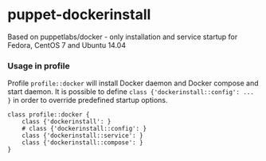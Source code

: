 # puppet-dockerinstall
Based on puppetlabs/docker - only installation and service startup for Fedora, CentOS 7 and Ubuntu 14.04

### Usage in profile

Profile `profile::docker` will install Docker daemon and Docker compose and start daemon. It is possible to define `class {'dockerinstall::config': ... }` in order to override predefined startup options.

```
class profile::docker {
    class {'dockerinstall': }
    # class {'dockerinstall::config': }
    class {'dockerinstall::service': }
    class {'dockerinstall::compose': }
}
```
